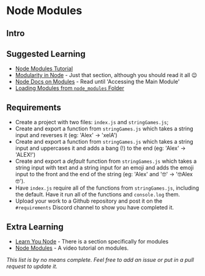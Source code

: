 # Node Modules 

## Intro



## Suggested Learning

- [Node Modules Tutorial](https://www.w3schools.com/nodejs/nodejs_modules.asp)
- [Modularity in Node](https://ponyfoo.com/articles/teach-yourself-nodejs-in-10-steps#modularity-in-node) - Just that section, although you should read it all 😉
- [Node Docs on Modules](https://nodejs.org/api/modules.html#modules_modules) - Read until 'Accessing the Main Module'
- [Loading Modules from `node_modules` Folder](https://nodejs.org/api/modules.html#modules_loading_from_node_modules_folders)

## Requirements

- Create a project with two files: `index.js` and `stringGames.js`;
- Create and export a function from `stringGames.js` which takes a string input and reverses it (eg: 'Alex' -> 'xelA')
- Create and export a function from `stringGames.js` which takes a string input and uppercases it and adds a bang (!) to the end (eg: 'Alex' -> 'ALEX!')
- Create and export a *default* function from `stringGames.js` which takes a string input with text and a string input for an emoji and adds the emoji input to the front and the end of the string (eg: 'Alex' and '🤓' -> '🤓Alex🤓').
- Have `index.js` require all of the functions from `stringGames.js`, including the default. Have it run all of the functions and `console.log` them.
- Upload your work to a Github repository and post it on the `#requirements` Discord channel to show you have completed it.

## Extra Learning

- [Learn You Node](https://github.com/workshopper/learnyounode) - There is a section specifically for modules
- [Node Modules](https://www.linkedin.com/learning/learning-full-stack-javascript-development-mongodb-node-and-react/node-modules) - A video tutorial on modules.

*This list is by no means complete. Feel free to add an issue or put in a pull request to update it.*

